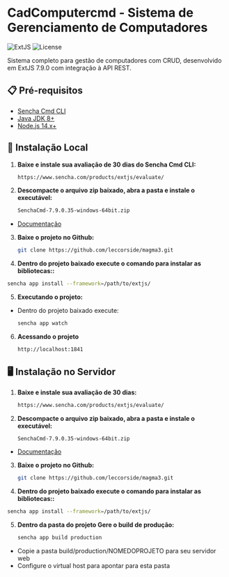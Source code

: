 # CadComputercmd - Sistema de Gerenciamento de Computadores

![ExtJS](https://img.shields.io/badge/ExtJS-7.9.0-blue)
![License](https://img.shields.io/badge/License-MIT-green)

Sistema completo para gestão de computadores com CRUD, desenvolvido em ExtJS 7.9.0 com integração à API REST.

## 📋 Pré-requisitos

- [Sencha Cmd CLI](https://www.sencha.com/products/extjs/evaluate/)
- [Java JDK 8+](https://www.java.com/pt-BR/download/)
- [Node.js 14.x+](https://nodejs.org/pt/download/)

## 🚀 Instalação Local

1. **Baixe e instale sua avaliação de 30 dias do Sencha Cmd CLI:**

   ```bash
   https://www.sencha.com/products/extjs/evaluate/
   ```

2. **Descompacte o arquivo zip baixado, abra a pasta e instale o executável:**

   ```bash
   SenchaCmd-7.9.0.35-windows-64bit.zip
   ```

- [Documentação](https://docs.sencha.com/extjs/7.9.0/guides/getting_started/getting_started_with_zip.html)

3. **Baixe o projeto no Github:**

   ```bash
   git clone https://github.com/leccorside/magma3.git
   ```

4. **Dentro do projeto baixado execute o comando para instalar as bibliotecas::**

```bash
sencha app install --framework=/path/to/extjs/
```

5. **Executando o projeto:**

- Dentro do projeto baixado execute:
  ```bash
  sencha app watch
  ```

6. **Acessando o projeto**

   ```bash
   http://localhost:1841
   ```

## 🖥️ Instalação no Servidor

1. **Baixe e instale sua avaliação de 30 dias:**

   ```bash
   https://www.sencha.com/products/extjs/evaluate/
   ```

2. **Descompacte o arquivo zip baixado, abra a pasta e instale o executável:**

   ```bash
   SenchaCmd-7.9.0.35-windows-64bit.zip
   ```

- [Documentação](https://docs.sencha.com/extjs/7.9.0/guides/getting_started/getting_started_with_zip.html)

3. **Baixe o projeto no Github:**

   ```bash
   git clone https://github.com/leccorside/magma3.git
   ```

4. **Dentro do projeto baixado execute o comando para instalar as bibliotecas::**

```bash
sencha app install --framework=/path/to/extjs/
```

5. **Dentro da pasta do projeto Gere o build de produção:**

   ```bash
   sencha app build production
   ```

- Copie a pasta build/production/NOMEDOPROJETO para seu servidor web
- Configure o virtual host para apontar para esta pasta

